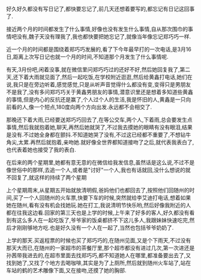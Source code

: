   好久好久都没有写日记了,都快要忘记了,前几天还想着要写的,都忘记有日记这回事了.

  接近两个月的时间都发生了什么事情,好像也没有发生什么事情,自从那次围巾的事情吧没有,魏子天没有理我了,我也都快要把她忘记了,就像当年像忘记郑巧巧一样.

  近一个月的时间都是围绕着郑巧巧发展的,看了下今年最早打的一次电话,是3月16日,距离上次写日记也就一个月的时间,不知道那个月发生了什么事情呢.

  有天,3月份吧,闲着没事,就在微信里问郑巧巧过的还好不好,然后她回复我了,第二天,还下着大雨就见面了,然后一起吃饭,在学校附近逛逛,然后给黄鑫打电话,她们在说,我只是在旁边听着,感觉感觉,只是从听声音觉得什么都没有变,变得只是男朋友不是我了,没有多问郑巧巧关于黄鑫男朋友的事情,潜意识里还是想着多知道些黄鑫的事情,但是内心的反抗还是赢了,个人过个人的生活,我是怀旧的人,黄鑫是一只向前看的人,像一个短点,180度向两个方向出发.永远都不会相交了.

  那晚还下着大雨,已经要送郑巧巧回去了,在等公交车,两个人,下着雨,总会要发生点事情,然后我就抱着她,聊天,再然后她就哭了,不过我去摸她的眼睛有没有眼泪,结果是没有.不过她全身都在颤抖.不知道她哭了没有,不过这已经都不重要了,不想钻牛角尖,太累.再然后就抱着,亲吻她.就好像全世界都知道接吻了之后,就代表我表白了,也代表着她也接受了我的表白.

  在后来的两个星期里,她都有意无意的在微信给我发信息,虽然话是这么说,不过不是像世俗中的那样,去追一个人,或者是"讨好"一个人,我也有话就回,没什么想说的就不回复了,就这样的持续了两个星期

  上个星期周末,从星期五开始就放清明假,爸妈他们也都回去了,按照他们回随州的时间,买了一个人回随州的火车票,快要下车的时候,突然就给李艾迪打电话,想着如果她在随州,看有没有机会找她玩.她在打工,我说清明节快乐哟,然后好像我附近的人都在往我这边看.回家的第三天也是上学的时候,上午来了好多的客人,好久都没有看到有这么多人在一起吃饭了,爷爷家的饭桌都挤不下这儿多人,我跟妹妹快速吃完,然后才刚刚够地方吃.也是好久没有一个人在一起了,当然也包括爷爷奶奶了.

  上学的那天.买返程票的时候也买了郑巧巧的,在随州见面,又是个下雨天,不过没有那天大而已,在随州的一家超市的茶餐厅里,那个超市都没有进过几次,第一次进还是孙茜带我进去的,在超市里面去找郑巧巧,都不知道她人在哪里,都准备要出去了,又找到她了,又找了个地方去喝咖啡,其实是为了上厕所,然后就到随州火车站了,站在车站的鹤的艺术雕像下面,又在接吻,还摸了她的胸部.